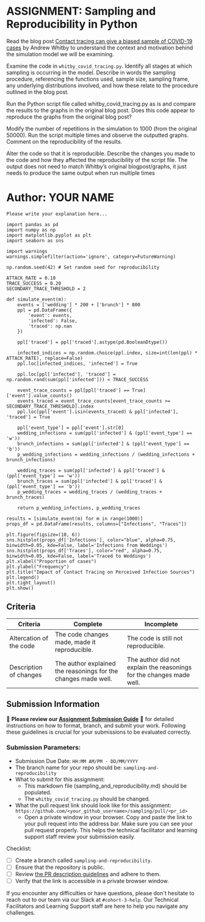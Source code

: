 # ASSIGNMENT: Sampling and Reproducibility in Python

Read the blog post [Contact tracing can give a biased sample of COVID-19 cases](https://andrewwhitby.com/2020/11/24/contact-tracing-biased/) by Andrew Whitby to understand the context and motivation behind the simulation model we will be examining.

Examine the code in `whitby_covid_tracing.py`. Identify all stages at which sampling is occurring in the model. Describe in words the sampling procedure, referencing the functions used, sample size, sampling frame, any underlying distributions involved, and how these relate to the procedure outlined in the blog post.

Run the Python script file called whitby_covid_tracing.py as is and compare the results to the graphs in the original blog post. Does this code appear to reproduce the graphs from the original blog post?

Modify the number of repetitions in the simulation to 1000 (from the original 50000). Run the script multiple times and observe the outputted graphs. Comment on the reproducibility of the results.

Alter the code so that it is reproducible. Describe the changes you made to the code and how they affected the reproducibility of the script file. The output does not need to match Whitby’s original blogpost/graphs, it just needs to produce the same output when run multiple times

# Author: YOUR NAME

```
Please write your explanation here...

import pandas as pd
import numpy as np
import matplotlib.pyplot as plt
import seaborn as sns

import warnings
warnings.simplefilter(action='ignore', category=FutureWarning)

np.random.seed(42) # Set random seed for reproducibility

ATTACK_RATE = 0.10
TRACE_SUCCESS = 0.20
SECONDARY_TRACE_THRESHOLD = 2

def simulate_event(m):
    events = ['wedding'] * 200 + ['brunch'] * 800
    ppl = pd.DataFrame({
        'event': events,
        'infected': False,
        'traced': np.nan
    })

    ppl['traced'] = ppl['traced'].astype(pd.BooleanDtype())

    infected_indices = np.random.choice(ppl.index, size=int(len(ppl) * ATTACK_RATE), replace=False)
    ppl.loc[infected_indices, 'infected'] = True

    ppl.loc[ppl['infected'], 'traced'] = np.random.rand(sum(ppl['infected'])) < TRACE_SUCCESS

    event_trace_counts = ppl[ppl['traced'] == True]['event'].value_counts()
    events_traced = event_trace_counts[event_trace_counts >= SECONDARY_TRACE_THRESHOLD].index
    ppl.loc[ppl['event'].isin(events_traced) & ppl['infected'], 'traced'] = True

    ppl['event_type'] = ppl['event'].str[0]
    wedding_infections = sum(ppl['infected'] & (ppl['event_type'] == 'w'))
    brunch_infections = sum(ppl['infected'] & (ppl['event_type'] == 'b'))
    p_wedding_infections = wedding_infections / (wedding_infections + brunch_infections)

    wedding_traces = sum(ppl['infected'] & ppl['traced'] & (ppl['event_type'] == 'w'))
    brunch_traces = sum(ppl['infected'] & ppl['traced'] & (ppl['event_type'] == 'b'))
    p_wedding_traces = wedding_traces / (wedding_traces + brunch_traces)

    return p_wedding_infections, p_wedding_traces

results = [simulate_event(m) for m in range(1000)]
props_df = pd.DataFrame(results, columns=["Infections", "Traces"])

plt.figure(figsize=(10, 6))
sns.histplot(props_df['Infections'], color="blue", alpha=0.75, binwidth=0.05, kde=False, label='Infections from Weddings')
sns.histplot(props_df['Traces'], color="red", alpha=0.75, binwidth=0.05, kde=False, label='Traced to Weddings')
plt.xlabel("Proportion of cases")
plt.ylabel("Frequency")
plt.title("Impact of Contact Tracing on Perceived Infection Sources")
plt.legend()
plt.tight_layout()
plt.show()

```
## Criteria

|Criteria|Complete|Incomplete|
|--------|----|----|
|Altercation of the code|The code changes made, made it reproducible.|The code is still not reproducible.|
|Description of changes|The author explained the reasonings for the changes made well.|The author did not explain the reasonings for the changes made well.|

## Submission Information

🚨 **Please review our [Assignment Submission Guide](https://github.com/UofT-DSI/onboarding/blob/main/onboarding_documents/submissions.md)** 🚨 for detailed instructions on how to format, branch, and submit your work. Following these guidelines is crucial for your submissions to be evaluated correctly.

### Submission Parameters:
* Submission Due Date: `HH:MM AM/PM - DD/MM/YYYY`
* The branch name for your repo should be: `sampling-and-reproducibility`
* What to submit for this assignment:
    * This markdown file (sampling_and_reproducibility.md) should be populated.
    * The `whitby_covid_tracing.py` should be changed.
* What the pull request link should look like for this assignment: `https://github.com/<your_github_username>/sampling/pull/<pr_id>`
    * Open a private window in your browser. Copy and paste the link to your pull request into the address bar. Make sure you can see your pull request properly. This helps the technical facilitator and learning support staff review your submission easily.

Checklist:
- [ ] Create a branch called `sampling-and-reproducibility`.
- [ ] Ensure that the repository is public.
- [ ] Review [the PR description guidelines](https://github.com/UofT-DSI/onboarding/blob/main/onboarding_documents/submissions.md#guidelines-for-pull-request-descriptions) and adhere to them.
- [ ] Verify that the link is accessible in a private browser window.

If you encounter any difficulties or have questions, please don't hesitate to reach out to our team via our Slack at `#cohort-3-help`. Our Technical Facilitators and Learning Support staff are here to help you navigate any challenges.
